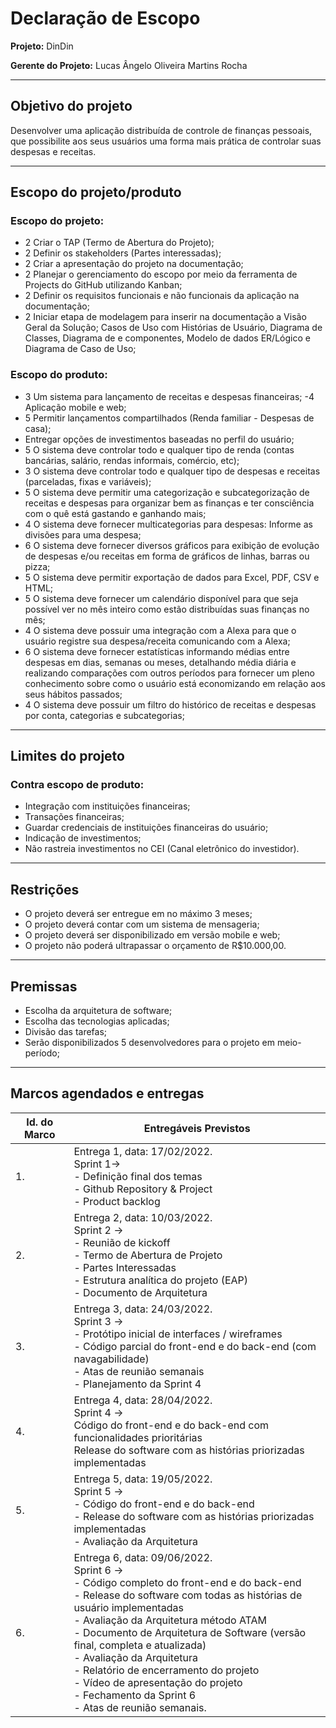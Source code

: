 # Declaração de Escopo

**Projeto:** DinDin

**Gerente do Projeto:** Lucas Ângelo Oliveira Martins Rocha

---

## Objetivo do projeto


Desenvolver uma aplicação distribuída de controle de finanças pessoais, que possibilite aos
seus usuários uma forma mais prática de controlar suas despesas e receitas.

---

## Escopo do projeto/produto 


### Escopo do projeto:
- 2 Criar o TAP (Termo de Abertura do Projeto);
- 2 Definir os stakeholders (Partes interessadas);
- 2 Criar a apresentação do projeto na documentação;
- 2 Planejar o gerenciamento do escopo por meio da ferramenta de Projects do GitHub utilizando Kanban;
- 2 Definir os requisitos funcionais e não funcionais da aplicação na documentação;
- 2 Iniciar etapa de modelagem para inserir na documentação a Visão Geral da Solução;
Casos de Uso com Histórias de Usuário, Diagrama de Classes, Diagrama de e componentes, Modelo de dados ER/Lógico e Diagrama de Caso de Uso;

### Escopo do produto:

- 3 Um sistema para lançamento de receitas e despesas financeiras;
-4 Aplicação mobile e web;
- 5 Permitir lançamentos compartilhados (Renda familiar - Despesas de casa);
- Entregar opções de investimentos baseadas no perfil do usuário;
- 5 O sistema deve controlar todo e qualquer tipo de renda (contas bancárias, salário, rendas informais, comércio, etc);
- 3 O sistema deve controlar todo e qualquer tipo de despesas e receitas (parceladas, fixas e variáveis);
- 5 O sistema deve permitir uma categorização e subcategorização de receitas e despesas para organizar bem as finanças e ter consciência com o quê está gastando e ganhando mais;
- 4 O sistema deve fornecer multicategorias para despesas: Informe as divisões para uma despesa;
- 6 O sistema deve fornecer diversos gráficos para exibição de evolução de despesas e/ou receitas em forma de gráficos de linhas, barras ou pizza;
- 5 O sistema deve permitir exportação de dados para Excel, PDF, CSV e HTML;
- 5 O sistema deve fornecer um calendário disponível para que seja possível ver no mês inteiro como estão distribuídas suas finanças no mês;
- 4 O sistema deve possuir uma integração com a Alexa para que o usuário registre sua despesa/receita comunicando com a Alexa;
- 6 O sistema deve fornecer estatísticas informando médias entre despesas em dias, semanas ou meses, detalhando média diária e realizando comparações com outros períodos para fornecer um pleno conhecimento sobre como o usuário está
economizando em relação aos seus hábitos passados;
- 4 O sistema deve possuir um filtro do histórico de receitas e despesas por conta, categorias e subcategorias;

---

## Limites do projeto


### Contra escopo de produto:
- Integração com instituições financeiras;
- Transações financeiras;
- Guardar credenciais de instituições financeiras do usuário;
- Indicação de investimentos;
- Não rastreia investimentos no CEI (Canal eletrônico do investidor).

---

## Restrições


- O projeto deverá ser entregue em no máximo 3 meses;
- O projeto deverá contar com um sistema de mensageria;
- O projeto deverá ser disponibilizado em versão mobile e web;
- O projeto não poderá ultrapassar o orçamento de R$10.000,00.

--- 
## Premissas

- Escolha da arquitetura de software;
- Escolha das tecnologias aplicadas;
- Divisão das tarefas;
- Serão disponibilizados 5 desenvolvedores para o projeto em meio-período;

--- 
## Marcos agendados e entregas

| Id. do Marco | Entregáveis Previstos | 
| --- | --- | 
| 1. | Entrega 1, data: 17/02/2022. <br/> Sprint 1-> <br/>- Definição final dos temas <br />- Github Repository & Project <br />- Product backlog|
| 2. | Entrega 2, data: 10/03/2022. <br /> Sprint 2 -> <br />- Reunião de kickoff <br /> - Termo de Abertura de Projeto <br /> - Partes Interessadas <br /> - Estrutura analítica do projeto (EAP) <br />- Documento de Arquitetura |
| 3. | Entrega 3, data: 24/03/2022. <br/> Sprint 3 -> <br/> - Protótipo inicial de interfaces / wireframes <br/> - Código parcial do front-end e do back-end (com navagabilidade) <br/> - Atas de reunião semanais <br/> - Planejamento da Sprint 4 |
| 4. | Entrega 4, data: 28/04/2022.<br/> Sprint 4 -> <br/> Código do front-end e do back-end com funcionalidades prioritárias  <br/> Release do software com as histórias priorizadas implementadas | 
| 5. | Entrega 5, data: 19/05/2022. <br/> Sprint 5 -> <br/>- Código do front-end e do back-end <br/> - Release do software com as histórias priorizadas implementadas <br/> - Avaliação da Arquitetura | 
| 6. | Entrega 6, data:  09/06/2022.<br/> Sprint 6 -> <br/> - Código completo do front-end e do back-end<br/> - Release do software com todas as histórias de usuário implementadas <br/> - Avaliação da Arquitetura método ATAM <br/> - Documento de Arquitetura de Software (versão final, completa e atualizada)<br/> - Avaliação da Arquitetura<br/> - Relatório de encerramento do projeto<br/> - Vídeo de apresentação do projeto<br/> - Fechamento da Sprint 6 <br/>- Atas de reunião semanais.| 
